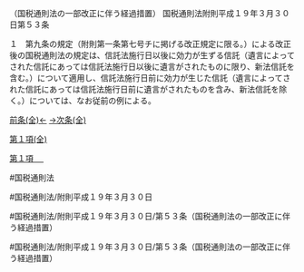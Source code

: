 （国税通則法の一部改正に伴う経過措置）
国税通則法附則平成１９年３月３０日第５３条

１　第九条の規定（附則第一条第七号チに掲げる改正規定に限る。）による改正後の国税通則法の規定は、信託法施行日以後に効力が生ずる信託（遺言によってされた信託にあっては信託法施行日以後に遺言がされたものに限り、新法信託を含む。）について適用し、信託法施行日前に効力が生じた信託（遺言によってされた信託にあっては信託法施行日前に遺言がされたものを含み、新法信託を除く。）については、なお従前の例による。

[前条(全)←](国税通則法＿＿＿＿附則平成１９年３月３０日第１条_.md)    [→次条(全)](国税通則法＿＿＿＿附則平成１９年３月３０日第１５７条_.md)

[第１項(全)](国税通則法＿＿＿＿附則平成１９年３月３０日第５３条第１項_.md)  

[第１項 　 ](国税通則法＿＿＿＿附則平成１９年３月３０日第５３条第１項.md)  

#国税通則法

#国税通則法/附則平成１９年３月３０日

#国税通則法/附則平成１９年３月３０日/第５３条（国税通則法の一部改正に伴う経過措置）

#国税通則法/附則平成１９年３月３０日/第５３条（国税通則法の一部改正に伴う経過措置）

